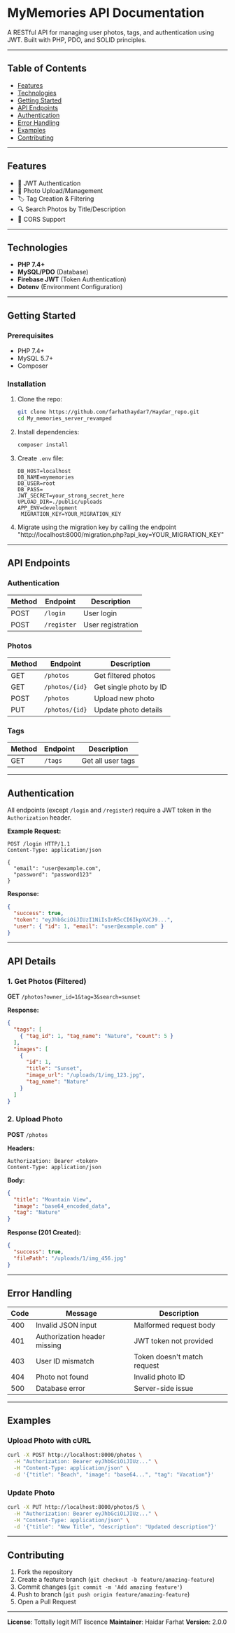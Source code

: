 # MyMemories API Documentation

A RESTful API for managing user photos, tags, and authentication using JWT. Built with PHP, PDO, and SOLID principles.

---

## Table of Contents
- [Features](#features)
- [Technologies](#technologies)
- [Getting Started](#getting-started)
- [API Endpoints](#api-endpoints)
- [Authentication](#authentication)
- [Error Handling](#error-handling)
- [Examples](#examples)
- [Contributing](#contributing)

---

## Features
- 🔐 JWT Authentication
- 📸 Photo Upload/Management
- 🏷️ Tag Creation & Filtering
- 🔍 Search Photos by Title/Description
- 🔄 CORS Support

---

## Technologies
- **PHP 7.4+**
- **MySQL/PDO** (Database)
- **Firebase JWT** (Token Authentication)
- **Dotenv** (Environment Configuration)

---

## Getting Started

### Prerequisites
- PHP 7.4+
- MySQL 5.7+
- Composer

### Installation
1. Clone the repo:
   ```bash
   git clone https://github.com/farhathaydar7/Haydar_repo.git
   cd My_memories_server_revamped
   ```
2. Install dependencies:
   ```bash
   composer install
   ```
3. Create `.env` file:
   ```env
   DB_HOST=localhost
   DB_NAME=mymemories
   DB_USER=root
   DB_PASS=
   JWT_SECRET=your_strong_secret_here
   UPLOAD_DIR=./public/uploads
   APP_ENV=development
    MIGRATION_KEY=YOUR_MIGRATION_KEY
   ```
4. Migrate using the migration key by calling the endpoint "http://localhost:8000/migration.php?api_key=YOUR_MIGRATION_KEY"

---

## API Endpoints

### Authentication
| Method | Endpoint    | Description          |
|--------|-------------|----------------------|
| POST   | `/login`    | User login           |
| POST   | `/register` | User registration    |

### Photos
| Method | Endpoint       | Description                          |
|--------|----------------|--------------------------------------|
| GET    | `/photos`      | Get filtered photos                  |
| GET    | `/photos/{id}` | Get single photo by ID               |
| POST   | `/photos`      | Upload new photo                     |
| PUT    | `/photos/{id}` | Update photo details                 |

### Tags
| Method | Endpoint | Description          |
|--------|----------|----------------------|
| GET    | `/tags`  | Get all user tags    |

---

## Authentication
All endpoints (except `/login` and `/register`) require a JWT token in the `Authorization` header.

**Example Request:**
```http
POST /login HTTP/1.1
Content-Type: application/json

{
  "email": "user@example.com",
  "password": "password123"
}
```

**Response:**
```json
{
  "success": true,
  "token": "eyJhbGciOiJIUzI1NiIsInR5cCI6IkpXVCJ9...",
  "user": { "id": 1, "email": "user@example.com" }
}
```

---

## API Details

### 1. Get Photos (Filtered)
**GET** `/photos?owner_id=1&tag=3&search=sunset`

**Response:**
```json
{
  "tags": [
    { "tag_id": 1, "tag_name": "Nature", "count": 5 }
  ],
  "images": [
    {
      "id": 1,
      "title": "Sunset",
      "image_url": "/uploads/1/img_123.jpg",
      "tag_name": "Nature"
    }
  ]
}
```

### 2. Upload Photo
**POST** `/photos`

**Headers:**
```
Authorization: Bearer <token>
Content-Type: application/json
```

**Body:**
```json
{
  "title": "Mountain View",
  "image": "base64_encoded_data",
  "tag": "Nature"
}
```

**Response (201 Created):**
```json
{
  "success": true,
  "filePath": "/uploads/1/img_456.jpg"
}
```

---

## Error Handling
| Code | Message                      | Description                     |
|------|------------------------------|---------------------------------|
| 400  | Invalid JSON input           | Malformed request body          |
| 401  | Authorization header missing | JWT token not provided          |
| 403  | User ID mismatch             | Token doesn't match request     |
| 404  | Photo not found              | Invalid photo ID                |
| 500  | Database error               | Server-side issue               |

---

## Examples

### Upload Photo with cURL
```bash
curl -X POST http://localhost:8000/photos \
  -H "Authorization: Bearer eyJhbGciOiJIUz..." \
  -H "Content-Type: application/json" \
  -d '{"title": "Beach", "image": "base64...", "tag": "Vacation"}'
```

### Update Photo
```bash
curl -X PUT http://localhost:8000/photos/5 \
  -H "Authorization: Bearer eyJhbGciOiJIUz..." \
  -H "Content-Type: application/json" \
  -d '{"title": "New Title", "description": "Updated description"}'
```

---

## Contributing
1. Fork the repository
2. Create a feature branch (`git checkout -b feature/amazing-feature`)
3. Commit changes (`git commit -m 'Add amazing feature'`)
4. Push to branch (`git push origin feature/amazing-feature`)
5. Open a Pull Request

---

**License**: Tottally legit MIT liscence 
**Maintainer**: Haidar Farhat 
**Version**: 2.0.0

